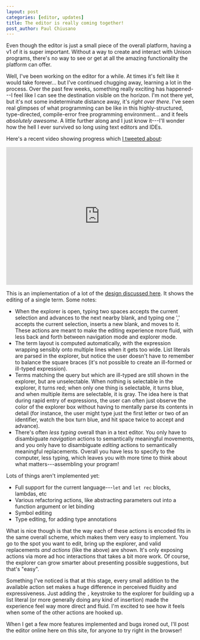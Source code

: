 ```yaml
---
layout: post
categories: [editor, updates]
title: The editor is really coming together!
post_author: Paul Chiusano
---
```


Even though the editor is just a small piece of the overall platform, having a v1 of it is super important. Without a way to create and interact with Unison programs, there's no way to see or get at all the amazing functionality the platform can offer.

Well, I've been working on the editor for a while. At times it's felt like it would take forever... but I've continued chugging away, learning a lot in the process. Over the past few weeks, something really exciting has happened---I feel like I can see the destination visible on the horizon. I'm not there yet, but it's not some indeterminate distance away, it's _right over there_. I've seen real glimpses of what programming can be like in this highly-structured, type-directed, compile-error free programming environment... and it feels _absolutely awesome_. A little further along and I just know it---I'll wonder how the hell I ever survived so long using text editors and IDEs.

Here's a recent video showing progress which [I tweeted about](https://twitter.com/unisonweb/status/672275565630459904):

<iframe src="https://player.vimeo.com/video/147679458" width="500" height="368" frameborder="0" webkitallowfullscreen mozallowfullscreen allowfullscreen></iframe>

This is an implementation of a lot of the [design discussed here](/2015-10-14/fluent-editing.html). It shows the editing of a single term. Some notes:

* When the explorer is open, typing two spaces accepts the current selection and advances to the next nearby blank, and typing one ',' accepts the current selection, inserts a new blank, and moves to it. These actions are meant to make the editing experience more fluid, with less back and forth between navigation mode and explorer mode.
* The term layout is computed automatically, with the expression wrapping sensibly onto multiple lines when it gets too wide. List literals are parsed in the explorer, but notice the user doesn't have to remember to balance the square braces (it's not possible to create an ill-formed or ill-typed expression).
* Terms matching the query but which are ill-typed are still shown in the explorer, but are unselectable. When nothing is selectable in the explorer, it turns red; when only one thing is selectable, it turns blue, and when multiple items are selectable, it is gray. The idea here is that during rapid entry of expressions, the user can often just observe the color of the explorer box without having to mentally parse its contents in detail (for instance, the user might type just the first letter or two of an identifier, watch the box turn blue, and hit space twice to accept and advance).
* There's often _less typing_ overall than in a text editor. You only have to disambiguate _navigation_ actions to semantically meaningful movements, and you only have to disambiguate _editing_ actions to semantically meaningful replacements. Overall you have less to specify to the computer, less typing, which leaves you with more time to think about what matters---assembling your program!

Lots of things aren't implemented yet:

* Full support for the current language---`let` and `let rec` blocks, lambdas, etc
* Various refactoring actions, like abstracting parameters out into a function argument or let binding
* Symbol editing
* Type editing, for adding type annotations

What is nice though is that the way each of these actions is encoded fits in the same overall scheme, which makes them very easy to implement. You go to the spot you want to edit, bring up the explorer, and valid replacements _and actions_ (like the above) are shown. It's only exposing actions via more ad hoc interactions that takes a bit more work. Of course, the explorer can grow smarter about presenting possible suggestions, but that's "easy".

Something I've noticed is that at this stage, every small addition to the available action set makes a huge difference in perceived fluidity and expressiveness. Just adding the `,` keystroke to the explorer for building up a list literal (or more generally doing any kind of insertion) made the experience feel way more direct and fluid. I'm excited to see how it feels when some of the other actions are hooked up.

When I get a few more features implemented and bugs ironed out, I'll post the editor online here on this site, for anyone to try right in the browser!
